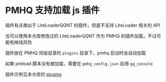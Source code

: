 # PMHQ 支持加载 js 插件

插件有点类似于 LiteLoaderQQNT 的插件，但是不支持 LiteLoader 相关的 API

也可以使用本仓库修改过的 LiteLoaderQQNT 作为 PMHQ 的插件加载，不过可能有掉线风险

插件放在 PMHQ 同级目录的 `plugins` 目录下，pmhq 启动时会自动加载

如果 preload 脚本没有被加载，需要在 `pmhq_config.json` 启用 `qq_console`

插件示例见本仓库的 [plugins](https://github.com/linyuchen/PMHQ/tree/main/plugins)
